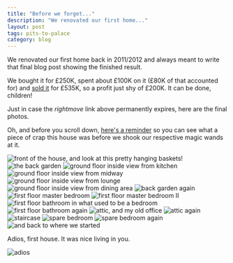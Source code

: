 ```yaml
---
title: "Before we forget..."
description: "We renovated our first home..."
layout: post
tags: pits-to-palace
category: blog
---
```


We renovated our first home back in 2011/2012 and always meant to write that final blog post showing the finished result.

We bought it for £250K, spent about £100K on it (£80K of that accounted for) and [sold it](http://www.rightmove.co.uk/property-for-sale/property-34967835.html) for £535K, so a profit just shy of £200K. It can be done, children!

Just in case the *rightmove* link above permanently expires, here are the final photos.

Oh, and before you scroll down, [here's a reminder](/2011/06/15/the-first-viewing-on-22nd-of-march-2011-as-you/) so you can <span class="highlight">see what a piece of crap this house was before we shook our respective magic wands at it</span>.

![front of the house, and look at this pretty hanging baskets!](/assets/posts/2016-11-16-before-we-forget-2/36308_HAR150316_IMG_00_0000_max_656x437.JPG)
![the back garden](/assets/posts/2016-11-16-before-we-forget-2/36308_HAR150316_IMG_01_0000_max_656x437.JPG)
![ground floor inside view from kitchen](/assets/posts/2016-11-16-before-we-forget-2/36308_HAR150316_IMG_02_0000_max_656x437.JPG)
![ground floor inside view from midway](/assets/posts/2016-11-16-before-we-forget-2/36308_HAR150316_IMG_03_0000_max_656x437.JPG)
![ground floor inside view from lounge](/assets/posts/2016-11-16-before-we-forget-2/36308_HAR150316_IMG_04_0000_max_656x437.JPG)
![ground floor inside view from dining area](/assets/posts/2016-11-16-before-we-forget-2/36308_HAR150316_IMG_05_0000_max_656x437.JPG)
![back garden again](/assets/posts/2016-11-16-before-we-forget-2/36308_HAR150316_IMG_06_0000_max_656x437.JPG)
![first floor master bedroom](/assets/posts/2016-11-16-before-we-forget-2/36308_HAR150316_IMG_07_0000_max_656x437.JPG)
![first floor master bedroom II](/assets/posts/2016-11-16-before-we-forget-2/36308_HAR150316_IMG_08_0000_max_656x437.JPG)
![first floor bathroom in what used to be a bedroom](/assets/posts/2016-11-16-before-we-forget-2/36308_HAR150316_IMG_09_0000_max_656x437.JPG)
![first floor bathroom again](/assets/posts/2016-11-16-before-we-forget-2/36308_HAR150316_IMG_10_0000_max_656x437.JPG)
![attic, and my old office](/assets/posts/2016-11-16-before-we-forget-2/36308_HAR150316_IMG_11_0000_max_656x437.JPG)
![attic again](/assets/posts/2016-11-16-before-we-forget-2/36308_HAR150316_IMG_12_0000_max_656x437.JPG)
![staircase](/assets/posts/2016-11-16-before-we-forget-2/36308_HAR150316_IMG_13_0000_max_656x437.JPG)
![spare bedroom](/assets/posts/2016-11-16-before-we-forget-2/36308_HAR150316_IMG_14_0000_max_656x437.JPG)
![spare bedroom again](/assets/posts/2016-11-16-before-we-forget-2/36308_HAR150316_IMG_15_0000_max_656x437.JPG)
![and back to where we started](/assets/posts/2016-11-16-before-we-forget-2/36308_HAR150316_IMG_16_0000_max_656x437.JPG)

Adios, first house. It was nice living in you.

![adios](/assets/posts/2016-11-16-before-we-forget-2/IMG_0660.JPG)
